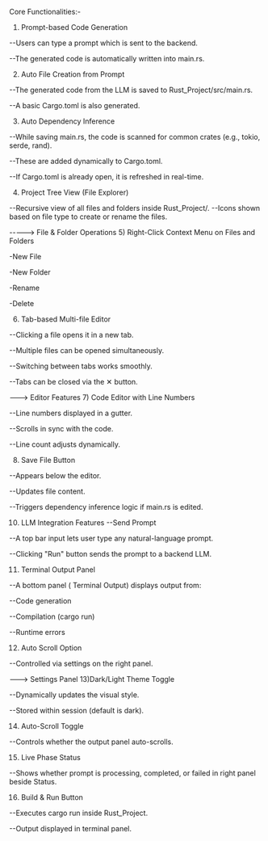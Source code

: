Core Functionalities:-
1) Prompt-based Code Generation

--Users can type a prompt which is sent to the backend.

--The generated code is automatically written into main.rs.

2) Auto File Creation from Prompt

--The generated code from the LLM is saved to Rust_Project/src/main.rs.

--A basic Cargo.toml is also generated.

3) Auto Dependency Inference

--While saving main.rs, the code is scanned for common crates (e.g., tokio, serde, rand).

--These are added dynamically to Cargo.toml.

--If Cargo.toml is already open, it is refreshed in real-time.

4) Project Tree View (File Explorer)

--Recursive view of all files and folders inside Rust_Project/.
--Icons shown based on file type to create or rename the files.

-----> File & Folder Operations
5) Right-Click Context Menu on Files and Folders

 -New File

 -New Folder

 -Rename

 -Delete

6) Tab-based Multi-file Editor

--Clicking a file opens it in a new tab.

--Multiple files can be opened simultaneously.

--Switching between tabs works smoothly.

--Tabs can be closed via the ✕ button.

---> Editor Features
7) Code Editor with Line Numbers

--Line numbers displayed in a gutter.

--Scrolls in sync with the code.

--Line count adjusts dynamically.


8) Save File Button

--Appears below the editor.

--Updates file content.

--Triggers dependency inference logic if main.rs is edited.

10) LLM Integration Features
--Send Prompt

--A top bar input lets user type any natural-language prompt.

--Clicking "Run" button sends the prompt to a backend LLM.

11) Terminal Output Panel

--A bottom panel ( Terminal Output) displays output from:

--Code generation

--Compilation (cargo run)

--Runtime errors

12) Auto Scroll Option

--Controlled via settings on the right panel.


---> Settings Panel
13)Dark/Light Theme Toggle

--Dynamically updates the visual style.

--Stored within session (default is dark).

14) Auto-Scroll Toggle

--Controls whether the output panel auto-scrolls.

15) Live Phase Status

--Shows whether prompt is processing, completed, or failed in right panel beside Status.

16) Build & Run Button

--Executes cargo run inside Rust_Project.

--Output displayed in terminal panel.
